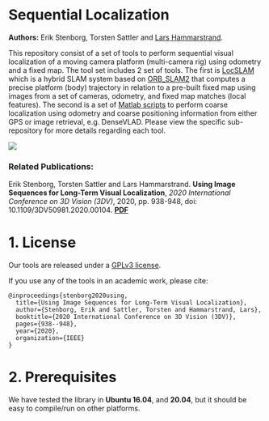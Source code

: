 # Sequential Localization
**Authors:** Erik Stenborg, Torsten Sattler and [Lars Hammarstrand](https://www.chalmers.se/en/staff/Pages/lars-hammarstrand.aspx).

This repository consist of a set of tools to perform sequential visual localization of a moving camera platform (multi-camera rig) using odometry and a fixed map. The tool set includes 2 set of tools. The first is [ĹocSLAM](LocSLAM/) which is a hybrid SLAM system based on [ORB_SLAM2](https://github.com/raulmur/ORB_SLAM2) that computes a precise platform (body) trajectory in relation to a pre-built fixed map using images from a set of cameras, odometry, and fixed map matches (local features). The second is a set of [Matlab scripts](CoarseLocFilters/) to perform coarse localization using odometry and coarse positioning information from either GPS or image retrieval, e.g. DenseVLAD. Please view the specific sub-repository for more details regarding each tool.

[![](https://img.youtube.com/vi/W4gooWGs7Q0/0.jpg)](https://www.youtube.com/watch?v=W4gooWGs7Q0)


### Related Publications:

Erik Stenborg, Torsten Sattler and Lars Hammarstrand. **Using Image Sequences for Long-Term Visual Localization**, *2020 International Conference on 3D Vision (3DV)*, 2020, pp. 938-948, doi: 10.1109/3DV50981.2020.00104. **[PDF](https://research.chalmers.se/publication/522731/file/522731_Fulltext.pdf)**

# 1. License

Our tools are released under a [GPLv3 license](LICENSE).

If you use any of the tools in an academic work, please cite:

    @inproceedings{stenborg2020using,
      title={Using Image Sequences for Long-Term Visual Localization},
      author={Stenborg, Erik and Sattler, Torsten and Hammarstrand, Lars},
      booktitle={2020 International Conference on 3D Vision (3DV)},
      pages={938--948},
      year={2020},
      organization={IEEE}
    }

# 2. Prerequisites
We have tested the library in **Ubuntu 16.04**, and **20.04**, but it should be easy to compile/run on other platforms.
